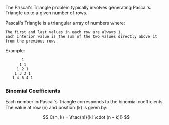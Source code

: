 The Pascal's Triangle problem typically involves generating Pascal's Triangle up to a given number of rows.

Pascal's Triangle is a triangular array of numbers where:

    The first and last values in each row are always 1.
    Each interior value is the sum of the two values directly above it from the previous row.
    
Example:
```
       1
      1 1
     1 2 1
    1 3 3 1
   1 4 6 4 1
```

### Binomial Coefficients

Each number in Pascal's Triangle corresponds to the binomial coefficients. The value at row \(n\) and position \(k\) is given by:

$$
C(n, k) = \frac{n!}{k! \cdot (n - k)!}
$$
